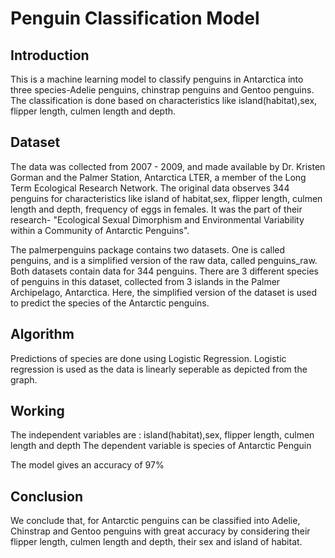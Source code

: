 # Penguin Classification Model
## Introduction
This is a machine learning model to classify penguins in Antarctica into three species-Adelie penguins, chinstrap penguins and Gentoo penguins. The classification is done based on characteristics like island(habitat),sex, flipper length, culmen length and depth.

## Dataset
The data was collected from 2007 - 2009, and made available by Dr. Kristen Gorman and the Palmer Station, Antarctica LTER, a member of the Long Term Ecological Research Network. The original data observes 344 penguins for characteristics like island of habitat,sex, flipper length, culmen length and depth, frequency of eggs in females. It was the part of their research- "Ecological Sexual Dimorphism and Environmental Variability within a Community of Antarctic Penguins".
 
The palmerpenguins package contains two datasets. One is called penguins, and is a simplified version of the raw data, called penguins_raw. Both datasets contain data for 344 penguins. There are 3 different species of penguins in this dataset, collected from 3 islands in the Palmer Archipelago, Antarctica. Here, the simplified version of the dataset is used to predict the species of the Antarctic penguins.

## Algorithm
Predictions of species are done using Logistic Regression. Logistic regression is used as the data is linearly seperable as depicted from the graph.

## Working
The independent variables are : island(habitat),sex, flipper length, culmen length and depth
The dependent variable is species of Antarctic Penguin

The model gives an accuracy of 97%

## Conclusion
We conclude that, for Antarctic penguins can be classified into Adelie, Chinstrap and Gentoo penguins with great accuracy by considering their flipper length, culmen length and depth, their sex and island of habitat.


